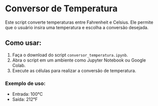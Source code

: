 # Conversor de Temperatura

Este script converte temperaturas entre Fahrenheit e Celsius. Ele permite que o usuário insira uma temperatura e escolha a conversão desejada.

## Como usar:
1. Faça o download do script `conversor_temperatura.ipynb`.
2. Abra o script em um ambiente como Jupyter Notebook ou Google Colab.
3. Execute as células para realizar a conversão de temperatura.

### Exemplo de uso:
- Entrada: 100°C
- Saída: 212°F


